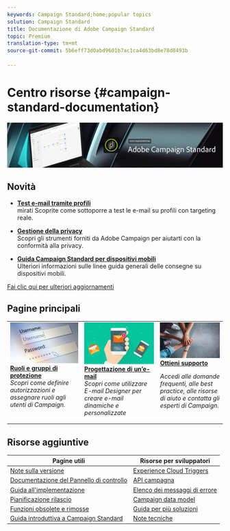```yaml
---
keywords: Campaign Standard;home;popular topics
solution: Campaign Standard
title: Documentazione di Adobe Campaign Standard
topic: Premium
translation-type: tm+mt
source-git-commit: 5b6eff73d0abd9601b7ac1ca4d63bd8e78d8493b

---
```



# Centro risorse {#campaign-standard-documentation}

![](start/using/assets/do-not-localize/banner_acs_doc.jpg)

## Novità

* **[Test e-mail tramite profili](sending/using/testing-messages-using-target.md)**<br/>mirati Scoprite come sottoporre a test le e-mail su profili con targeting reale.

* **[Gestione della privacy](https://helpx.adobe.com/it/campaign/kb/campaign-privacy.html)**<br/>
Scopri gli strumenti forniti da Adobe Campaign per aiutarti con la conformità alla privacy.

* **[Guida Campaign Standard per dispositivi mobili](https://helpx.adobe.com/it/campaign/kb/acs-mobile.html)**<br/>
Ulteriori informazioni sulle linee guida generali delle consegne su dispositivi mobili.

[Fai clic qui per ulteriori aggiornamenti](rn/using/documentation-updates.md)

## Pagine principali

<table>
<tr>
  <td valign="top">
    <a href="administration/using/about-access-management.md">
      <img alt="Ruoli" src="start/using/assets/roles.png"/>
    </a>
    <div>
    <a href="administration/using/about-access-management.md"><strong>Ruoli e gruppi di protezione</strong></a>
    </div>
    <em>Scopri come definire autorizzazioni e assegnare ruoli agli utenti di Campaign.</em>
    <br>
  </td>
  <td valign="top">
    <a href="designing/using/designing-content-in-adobe-campaign.md">
      <img alt="Finestra di progettazione e-mail" src="start/using/assets/design.png" />
    </a>
    <div>
    <a href="designing/using/designing-content-in-adobe-campaign.md"><strong>Progettazione di un’e-mail</strong></a>
    </div>
    <em>Scopri come utilizzare E-mail Designer per creare e-mail dinamiche e personalizzate</em>
    <br>
  </td>
  <td valign="top">
       <img alt="Supporto" src="start/using/assets/do-not-localize/help.jpeg" />
    <div><a href="https://helpx.adobe.com/campaign/kb/ac-support.html">
    <strong>Ottieni supporto</strong></a>
    </div>
    <p><em>Accedi alle domande frequenti, alle best practice, alle risorse di aiuto e contatta gli esperti di Campaign.</em></p>
    <br>
  </td>
</tr>
</table>

## Risorse aggiuntive

| Pagine utili | Risorse per sviluppatori |
|---|---|
| [Note sulla versione](rn/using/release-notes.md) | [Experience Cloud Triggers](integrating/using/about-adobe-experience-cloud-triggers.md) |
| [Documentazione del Pannello di controllo](https://docs.adobe.com/content/help/it-IT/control-panel/using/control-panel-home.html) | [API campagna](api/using/about-campaign-standard-apis.md) |
| [Guida all&#39;implementazione](https://helpx.adobe.com/it/campaign/kb/campaign-standard-implementation-guide.html) | [Elenco dei messaggi di errore](https://docs.adobe.com/content/help/en/campaign-classic/technicalresources/error_messages/error_codes.html) |
| [Pianificazione rilascio](rn/using/release-planning.md) | [Campaign data model](developing/using/datamodel-introduction.md) |
| [Funzioni obsolete e rimosse](https://helpx.adobe.com/it/campaign/kb/acs-deprecated-and-removed-features.html) | [Guida per più soluzioni](integrating/using/about-campaign-integrations.md) |
| [Guida introduttiva a Campaign Standard](start/using/campaign-orchestration.md) | [Note tecniche](https://helpx.adobe.com/it/campaign/kb/acs-article-list.html) |
